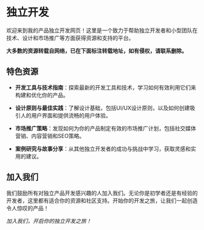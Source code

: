 # 独立开发

欢迎来到我的产品独立开发网页！这里是一个致力于帮助独立开发者和小型团队在技术、设计和市场推广等方面获得资源和支持的平台。

**大多数的资源转载自网络，已在下面标注转载地址，如有侵权，请联系删除。**

## 特色资源

- **开发工具与技术指南**：探索最新的开发工具和技术，学习如何有效利用它们来构建和优化你的产品。

- **设计原则与最佳实践**：了解设计基础，包括UI/UX设计原则，以及如何创建吸引人的用户界面和提供流畅的用户体验。

- **市场推广策略**：发现如何为你的产品制定有效的市场推广计划，包括社交媒体营销、内容营销和SEO策略。

- **案例研究与故事分享**：从其他独立开发者的成功与挑战中学习，获取灵感和实用的建议。

## 加入我们

我们鼓励所有对独立产品开发感兴趣的人加入我们。无论你是初学者还是有经验的开发者，这里都有适合你的资源和社区支持。开始你的开发之旅，让我们一起创造令人惊叹的产品！

_加入我们，开启你的独立开发之旅！_
